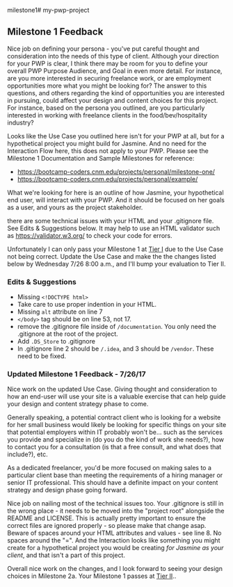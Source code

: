milestone1# my-pwp-project

## Milestone 1 Feedback
Nice job on defining your persona - you've put careful thought and consideration into the needs of this type of client. Although your direction for your PWP is clear, I think there may be room for you to define your overall PWP Purpose Audience, and Goal in even more detail. For instance, are you more interested in securing freelance work, or are employment opportunities more what you might be looking for? The answer to this questions, and others regarding the kind of opportunities you are interested in pursuing, could affect your design and content choices for this project. For instance, based on the persona you outlined, are you particularly interested in working with freelance clients in the food/bev/hospitality industry?

Looks like the Use Case you outlined here isn't for your PWP at all, but for a hypothetical project you might build for Jasmine. And no need for the Interaction Flow here, this does not apply to your PWP. Please see the Milestone 1 Documentation and Sample Milestones for reference:
- https://bootcamp-coders.cnm.edu/projects/personal/milestone-one/
- https://bootcamp-coders.cnm.edu/projects/personal/example/

What we're looking for here is an outline of how Jasmine, your hypothetical end user, will interact with your PWP. And it should be focused on her goals as a user, and yours as the project stakeholder. 

there are some technical issues with your HTML and your .gitignore file. See Edits &amp; Suggestions below. It may help to use an HTML validator such as https://validator.w3.org/ to check your code for errors.

Unfortunately I can only pass your Milestone 1 at [Tier I](https://bootcamp-coders.cnm.edu/projects/personal/rubric/) due to the Use Case not being correct. Update the Use Case and make the the changes listed below by Wednesday 7/26 8:00 a.m., and I'll bump your evaluation to Tier II.

### Edits &amp; Suggestions
- Missing `<!DOCTYPE html>`
- Take care to use proper indention in your HTML.
- Missing `alt` attribute on line 7
- `</body>` tag should be on line 53, not 17.
- remove the .gitignore file inside of `/documentation`. You only need the .gitignore at the root of the project.
- Add `.DS_Store` to .gitignore
- In .gitignore line 2 should be `/.idea`, and 3 should be `/vendor`. These need to be fixed.

### Updated Milestone 1 Feedback - 7/26/17
Nice work on the updated Use Case. Giving thought and consideration to how an end-user will use your site is a valuable exercise that can help guide your design and content strategy phase to come. 

Generally speaking, a potential contract client who is looking for a website for her small business would likely be looking for specific things on your site that potential employers within IT probably won't be... such as the services you provide and specialize in (do you do the kind of work she needs?), how to contact you for a consultation (is that a free consult, and what does that include?), etc. 

As a dedicated freelancer, you'd be more focused on making sales to a particular client base than meeting the requirements of a hiring manager or senior IT professional. This should have a definite impact on your content strategy and design phase going forward.

Nice job on nailing most of the technical issues too. Your .gitignore is still in the wrong place - it needs to be moved into the "project root" alongside the README and LICENSE. This is actually pretty important to ensure the correct files are ignored properly - so please make that change asap. Beware of spaces around your HTML attributes and values - see line 8. No spaces around the "=". And the Interaction looks like something you might create for a hypothetical project you would be creating _for Jasmine as your client_, and that isn't a part of this project.

Overall nice work on the changes, and I look forward to seeing your design choices in Milestone 2a. Your Milestone 1 passes at [Tier II](https://bootcamp-coders.cnm.edu/projects/personal/rubric/)..
